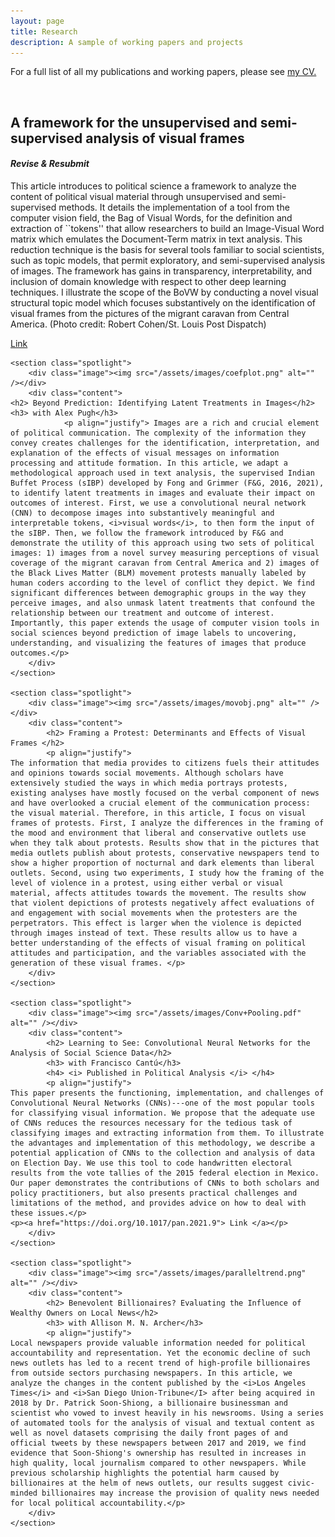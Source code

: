 ```yaml
---
layout: page
title: Research
description: A sample of working papers and projects
---
```

<!-- Google tag (gtag.js) -->
<script async src="https://www.googletagmanager.com/gtag/js?id=G-8JTSYGPYPQ"></script>
<script>
  window.dataLayer = window.dataLayer || [];
  function gtag(){dataLayer.push(arguments);}
  gtag('js', new Date());

  gtag('config', 'G-8JTSYGPYPQ');
</script>

<p>For a full list of all my publications and working papers, please see <a href="/02cv" class="link">my CV.</a></p>
<section>
<section class="spotlight">
		<div class="image"><img src="/assets/images/ferguson10_kp.jpg" alt="" /></div>
		<div class="content">
			<h2>A framework for the unsupervised and semi-supervised analysis of visual frames</h2>
			<h4> <i> Revise & Resubmit </i> </h4>
			<p> This article introduces to political science a framework to analyze the content of political visual material through unsupervised and semi-supervised methods. It details the implementation of a tool from the computer vision field, the Bag of Visual Words, for the definition and extraction of ``tokens'' that allow researchers to build an Image-Visual Word matrix which emulates the Document-Term matrix in text analysis. This reduction technique is the basis for several tools familiar to social scientists, such as topic models, that permit exploratory, and semi-supervised analysis of images. The framework has gains in transparency, interpretability, and inclusion of domain knowledge with respect to other deep learning techniques. I illustrate the scope of the BoVW by conducting a novel visual structural topic model which focuses substantively on the identification of visual frames from the pictures of the migrant caravan from Central America. <span style="color: ##DCDCDC">(Photo credit: Robert Cohen/St. Louis Post Dispatch)</span></p>
		<p><a href="https://www.dropbox.com/s/otps2cqpqtqb3js/PA_BoVW_main_V4_RnR.pdf?dl=0"> Link </a></p>
		</div>
	</section>

	<section class="spotlight">
		<div class="image"><img src="/assets/images/coefplot.png" alt="" /></div>
		<div class="content">
	<h2> Beyond Prediction: Identifying Latent Treatments in Images</h2>
	<h3> with Alex Pugh</h3>
				<p align="justify"> Images are a rich and crucial element of political communication. The complexity of the information they convey creates challenges for the identification, interpretation, and explanation of the effects of visual messages on information processing and attitude formation. In this article, we adapt a methodological approach used in text analysis, the supervised Indian Buffet Process (sIBP) developed by Fong and Grimmer (F&G, 2016, 2021), to identify latent treatments in images and evaluate their impact on outcomes of interest. First, we use a convolutional neural network (CNN) to decompose images into substantively meaningful and interpretable tokens, <i>visual words</i>, to then form the input of the sIBP. Then, we follow the framework introduced by F&G and  demonstrate the utility of this approach using two sets of political images: 1) images from a novel survey measuring perceptions of visual coverage of the migrant caravan from Central America and 2) images of the Black Lives Matter (BLM) movement protests manually labeled by human coders according to the level of conflict they depict. We find significant differences between demographic groups in the way they perceive images, and also unmask latent treatments that confound the relationship between our treatment and outcome of interest. Importantly, this paper extends the usage of computer vision tools in social sciences beyond prediction of image labels to uncovering, understanding, and visualizing the features of images that produce outcomes.</p>
		</div>
	</section>
	
	<section class="spotlight">
		<div class="image"><img src="/assets/images/movobj.png" alt="" /></div>
		<div class="content">
			<h2> Framing a Protest: Determinants and Effects of Visual Frames </h2>
			<p align="justify">
	The information that media provides to citizens fuels their attitudes and opinions towards social movements. Although scholars have extensively studied the ways in which media portrays protests, existing analyses have mostly focused on the verbal component of news and have overlooked a crucial element of the communication process: the visual material. Therefore, in this article, I focus on visual frames of protests. First, I analyze the differences in the framing of the mood and environment that liberal and conservative outlets use when they talk about protests. Results show that in the pictures that media outlets publish about protests, conservative newspapers tend to show a higher proportion of nocturnal and dark elements than liberal outlets. Second, using two experiments, I study how the framing of the level of violence in a protest, using either verbal or visual material, affects attitudes towards the movement. The results show that violent depictions of protests negatively affect evaluations of and engagement with social movements when the protesters are the perpetrators. This effect is larger when the violence is depicted through images instead of text. These results allow us to have a better understanding of the effects of visual framing on political attitudes and participation, and the variables associated with the generation of these visual frames. </p>
		</div>
	</section>
	
	<section class="spotlight">
		<div class="image"><img src="/assets/images/Conv+Pooling.pdf" alt="" /></div>
		<div class="content">
			<h2> Learning to See: Convolutional Neural Networks for the Analysis of Social Science Data</h2>
			<h3> with Francisco Cantú</h3>
			<h4> <i> Published in Political Analysis </i> </h4>
			<p align="justify">
	This paper presents the functioning, implementation, and challenges of Convolutional Neural Networks (CNNs)---one of the most popular tools for classifying visual information. We propose that the adequate use of CNNs reduces the resources necessary for the tedious task of classifying images and extracting information from them. To illustrate the advantages and implementation of this methodology, we describe a potential application of CNNs to the collection and analysis of data on Election Day. We use this tool to code handwritten electoral results from the vote tallies of the 2015 federal election in Mexico. Our paper demonstrates the contributions of CNNs to both scholars and policy practitioners, but also presents practical challenges and limitations of the method, and provides advice on how to deal with these issues.</p>
	<p><a href="https://doi.org/10.1017/pan.2021.9"> Link </a></p>
		</div>
	</section>
	
	<section class="spotlight">
		<div class="image"><img src="/assets/images/paralleltrend.png" alt="" /></div>
		<div class="content">
			<h2> Benevolent Billionaires? Evaluating the Influence of Wealthy Owners on Local News</h2>
			<h3> with Allison M. N. Archer</h3>
			<p align="justify">
	Local newspapers provide valuable information needed for political accountability and representation. Yet the economic decline of such news outlets has led to a recent trend of high-profile billionaires from outside sectors purchasing newspapers. In this article, we analyze the changes in the content published by the <i>Los Angeles Times</i> and <i>San Diego Union-Tribune</I> after being acquired in 2018 by Dr. Patrick Soon-Shiong, a billionaire businessman and scientist who vowed to invest heavily in his newsrooms. Using a series of automated tools for the analysis of visual and textual content as well as novel datasets comprising the daily front pages of and official tweets by these newspapers between 2017 and 2019, we find evidence that Soon-Shiong's ownership has resulted in increases in high quality, local journalism compared to other newspapers. While previous scholarship highlights the potential harm caused by billionaires at the helm of news outlets, our results suggest civic-minded billionaires may increase the provision of quality news needed for local political accountability.</p>
		</div>
	</section>
</section>

